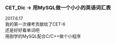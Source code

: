 ### CET_Dic  -> 用MySQL做一个小小的英语词汇表

2017.6.17  
我的第一次裸考贡献给了CET-6   
还是好好看单词吧  
用刚学的MySQL配合C/C++做个小程序  


